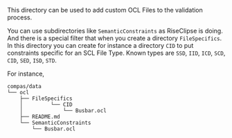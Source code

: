 This directory can be used to add custom OCL Files to the validation process.

You can use subdirectories like `SemanticConstraints` as RiseClipse is doing.
And there is a special filter that when you create a directory `FileSpecifics`.
In this directory you can create for instance a directory `CID` to put constraints specific for an SCL File Type.
Known types are `SSD`, `IID`, `ICD`, `SCD`, `CID`, `SED`, `ISD`, `STD`.

For instance,

```
compas/data
└── ocl
    ├── FileSpecifics
    │         └── CID
    │             └── Busbar.ocl
    ├── README.md
    └── SemanticConstraints
        └── Busbar.ocl
```
